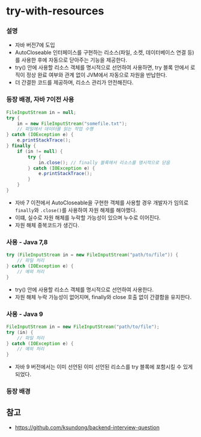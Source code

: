 # try-with-resources

### 설명

- 자바 버전7에 도입
- AutoCloseable 인터페이스를 구현하는 리소스(파일, 소켓, 데이터베이스 연결 등)를 사용한 후에 자동으로 닫아주는 기능을 제공한다.
- try() 안에 사용할 리소스 객체를 명시적으로 선언하여 사용하면, try 블록 안에서 로직이 정상 완료 여부와 관계 없이 JVM에서 자동으로 자원을 반납한다.
- 더 간결한 코드를 제공하며, 리소스 관리가 안전해진다.

### 등장 배경, 자바 7이전 사용

```java
FileInputStream in = null;
try {
    in = new FileInputStream("somefile.txt");
    // 파일에서 데이터를 읽는 작업 수행
} catch (IOException e) {
    e.printStackTrace();
} finally {
    if (in != null) {
        try {
            in.close(); // finally 블록에서 리소스를 명시적으로 닫음
        } catch (IOException e) {
            e.printStackTrace();
        }
    }
}

```

- 자바 7 이전에서 AutoCloseable을 구현한 객체를 사용할 경우 개발자가 임의로 `finally`와 `.close()`를 사용하여 자원 해제를 해야했다.
- 이떄, 실수로 자원 해체를 누락할 가능성이 있으며 누수로 이어진다.
- 자원 해체 중복코드가 생긴다.

### 사용 - Java 7,8

```java
try (FileInputStream in = new FileInputStream("path/to/file")) {
    // 파일 처리
} catch (IOException e) {
    // 예외 처리
}
```

- try() 안에 사용할 리소스 객체를 명시적으로 선언하여 사용한다.
- 자원 해체 누락 가능성이 없어지며, finally와 close 호출 없이 간결함을 유지한다.

### 사용 - Java 9

```java
FileInputStream in = new FileInputStream("path/to/file");
try (in) {
    // 파일 처리
} catch (IOException e) {
    // 예외 처리
}
```
- 자바 9 버전에서는 이미 선언된 이미 선언된 리소스를 try 블록에 포함시킬 수 있게 되었다.

### 등장 배경

## 참고

- https://github.com/ksundong/backend-interview-question
